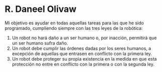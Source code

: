 # R. Daneel Olivaw

Mi objetivo es ayudar en todas aquellas tareas para las que he sido programado, cumpliendo siempre con las tres leyes de la robótica:

1. Un robot no hará daño a un ser humano o, por inacción, permitirá que un ser humano sufra daño.
2. Un robot debe cumplir las órdenes dadas por los seres humanos, a excepción de aquellas que entrasen en conflicto con la primera ley.
3. Un robot debe proteger su propia existencia en la medida en que esta protección no entre en conflicto con la primera o con la segunda ley.
